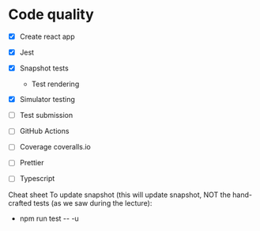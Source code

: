 # Code quality

* [x] Create react app
* [x] Jest 
* [x] Snapshot tests
  * Test rendering
* [x] Simulator testing
* [ ] Test submission
* [ ] GitHub Actions 
* [ ] Coverage coveralls.io
* [ ] Prettier
* [ ] Typescript


Cheat sheet
To update snapshot (this will update snapshot, NOT the hand-crafted tests (as we saw during the lecture):
* npm run test -- -u
